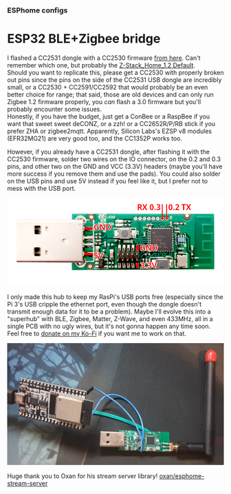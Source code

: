 ### ESPhome configs

# ESP32 BLE+Zigbee bridge
I flashed a CC2531 dongle with a CC2530 firmware [from here](https://github.com/Koenkk/Z-Stack-firmware/tree/master/coordinator). Can't remember which one, but probably the [Z-Stack_Home_1.2 Default](https://github.com/Koenkk/Z-Stack-firmware/blob/master/coordinator/Z-Stack_Home_1.2/bin/default/CC2530_DEFAULT_20201127.zip).  
Should you want to replicate this, please get a CC2530 with properly broken out pins since the pins on the side of the CC2531 USB dongle are incredibly small, or a CC2530 + CC2591/CC2592 that would probably be an even better choice for range; that said, those are old devices and can only run Zigbee 1.2 firmware properly, you *can* flash a 3.0 firmware but you'll probably encounter some issues.  
Honestly, if you have the budget, just get a ConBee or a RaspBee if you want that sweet sweet deCONZ, or a zzh! or a CC2652R/P/RB stick if you prefer ZHA or zigbee2mqtt. Apparently, Silicon Labs's EZSP v8 modules (EFR32MG21) are very good too, and the CC1352P works too.  

However, if you already have a CC2531 dongle, after flashing it with the CC2530 firmware, solder two wires on the IO connector, on the 0.2 and 0.3 pins, and other two on the GND and VCC (3.3V) headers (maybe you'll have more success if you remove them and use the pads). You could also solder on the USB pins and use 5V instead if you feel like it, but I prefer not to mess with the USB port.  

![](CC2531_pins.png)  

I only made this hub to keep my RasPi's USB ports free (especially since the Pi 3's USB cripple the ethernet port, even though the dongle doesn't transmit enough data for it to be a problem). Maybe I'll evolve this into a "superhub" with BLE, Zigbee, Matter, Z-Wave, and even 433MHz, all in a single PCB with no ugly wires, but it's not gonna happen any time soon. Feel free to [donate on my Ko-Fi](https://ko-fi.com/exentio) if you want me to work on that.  

![](not_a_fire_hazard.jpg)  

Huge thank you to Oxan for his stream server library! [oxan/esphome-stream-server](https://github.com/oxan/esphome-stream-server)